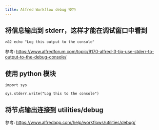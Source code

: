 ```yaml
---
title: Alfred Workflow debug 技巧
---
```



## 将信息输出到 stderr，这样才能在调试窗口中看到

`>&2 echo "Log this output to the console"`

参考: https://www.alfredforum.com/topic/9170-alfred-3-tip-use-stderr-to-output-to-the-debug-console/

## 使用 python 模块

```
import sys

sys.stderr.write("Log this to the console")
```

## 将节点输出连接到 utilities/debug

参考: https://www.alfredapp.com/help/workflows/utilities/debug/
